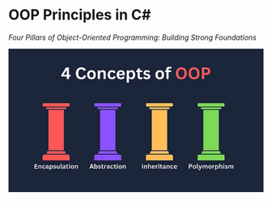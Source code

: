 # OOP Principles in C#

*Four Pillars of Object-Oriented Programming: Building Strong Foundations*

![OOP Principles in C#](/cover.webp "OOP Principles in C#")
